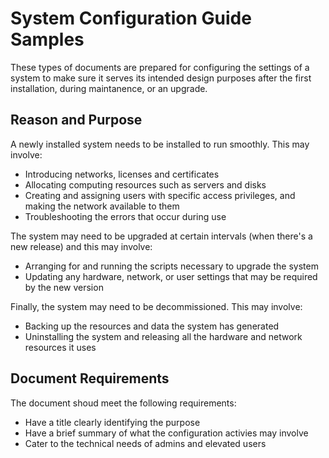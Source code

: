 # System Configuration Guide Samples

These types of documents are prepared for configuring the settings of a system to make sure it serves its intended design purposes after the first installation, during maintanence, or an upgrade.

## Reason and Purpose

A newly installed system needs to be installed to run smoothly. This may involve:

- Introducing networks, licenses and certificates
- Allocating computing resources such as servers and disks
- Creating and assigning users with specific access privileges, and making the network available to them
- Troubleshooting the errors that occur during use

The system may need to be upgraded at certain intervals (when there's a new release) and this may involve:

- Arranging for and running the scripts necessary to upgrade the system
- Updating any hardware, network, or user settings that may be required by the new version

Finally, the system may need to be decommissioned. This may involve:

- Backing up the resources and data the system has generated
- Uninstalling the system and releasing all the hardware and network resources it uses

## Document Requirements

The document shoud meet the following requirements:

- Have a title clearly identifying the purpose
- Have a brief summary of what the configuration activies may involve
- Cater to the technical needs of admins and elevated users
